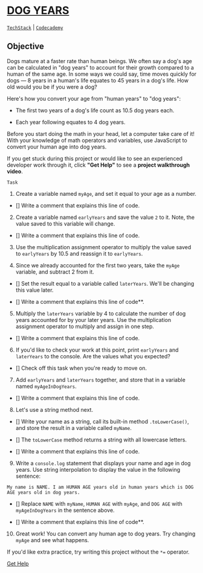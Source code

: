 # [DOG YEARS](https://drive.google.com/file/d/1MbZ3qizIX4vWlWta-pL_34Pd7PHb2ham/view?usp=sharing)
[`TechStack`](https://techstack.surge.sh) | [`Codecademy`](http://ssqt.co/mQfpbL0)

## Objective

Dogs mature at a faster rate than human beings. We often say a dog's age can be calculated in "dog years" to account for their growth compared to a human of the same age. In some ways we could say, time moves quickly for dogs — 8 years in a human's life equates to 45 years in a dog's life. How old would you be if you were a dog?

Here's how you convert your age from "human years" to "dog years":

- The first two years of a dog's life count as 10.5 dog years each.

- Each year following equates to 4 dog years.

Before you start doing the math in your head, let a computer take care of it! With your knowledge of math operators and variables, use JavaScript to convert your human age into dog years.

If you get stuck during this project or would like to see an experienced developer work through it, click **"Get Help"** to see a **project walkthrough video**.

```
Task
```

1. Create a variable named `myAge`, and set it equal to your age as a number.

- [] Write a comment that explains this line of code.

2. Create a variable named `earlyYears` and save the value `2` to it. Note, the value saved to this variable will change.

- [] Write a comment that explains this line of code.

3. Use the multiplication assignment operator to multiply the value saved to `earlyYears` by 10.5 and reassign it to `earlyYears`.

4. Since we already accounted for the first two years, take the `myAge` variable, and subtract 2 from it.

- [] Set the result equal to a variable called `laterYears`. We'll be changing this value later.

- [] Write a comment that explains this line of code**.

5. Multiply the `laterYears` variable by 4 to calculate the number of dog years accounted for by your later years. Use the multiplication assignment operator to multiply and assign in one step.

- []  Write a comment that explains this line of code.

6. If you'd like to check your work at this point, print `earlyYears` and `laterYears` to the console. Are the values what you expected?

- [] Check off this task when you're ready to move on.

7. Add `earlyYears` and `laterYears` together, and store that in a variable named `myAgeInDogYears`.

- [] Write a comment that explains this line of code.
 
8. Let's use a string method next.

- [] Write your name as a string, call its built-in method `.toLowerCase()`, and store the result in a variable called `myName`.

- [] The `toLowerCase` method returns a string with all lowercase letters.

- [] Write a comment that explains this line of code.

9. Write a `console.log` statement that displays your name and age in dog years. Use string interpolation to display the value in the following sentence:

```
My name is NAME. I am HUMAN AGE years old in human years which is DOG AGE years old in dog years.
```

- [] Replace `NAME` with `myName`, `HUMAN AGE` with `myAge`, and `DOG AGE` with `myAgeInDogYears` in the sentence above.

- [] Write a comment that explains this line of code**.

10. Great work! You can convert any human age to dog years. Try changing `myAge` and see what happens.

If you'd like extra practice, try writing this project without the `*=` operator.

[Get Help](https://www.youtube.com/watch?v=datt0bbuUsI)
